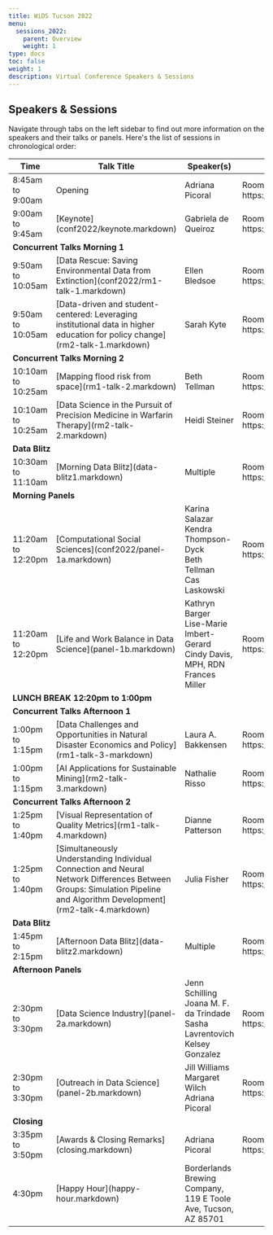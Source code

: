 ```yaml
---
title: WiDS Tucson 2022
menu:
  sessions_2022:
    parent: Overview
    weight: 1
type: docs
toc: false
weight: 1
description: Virtual Conference Speakers & Sessions
---
```


## Speakers & Sessions

Navigate through tabs on the left sidebar to find out more information on the speakers and their talks or panels. Here's the list of sessions in chronological order:

<table>
  <thead>
    <tr>
      <th>Time</th>
      <th>Talk Title</th>
      <th>Speaker(s)</th>
      <th>Zoom Link</th>
    </tr>
  </thead>
  <tbody>
    <tr>
      <td>8:45am to 9:00am</td>
      <td>Opening</td>
      <td>Adriana Picoral</td>
      <td>Room A: https://arizona.zoom.us/j/82893028084</td>
    </tr>
    <tr>
      <td>9:00am to 9:45am</td>
      <td>[Keynote](conf2022/keynote.markdown)</td>
      <td>Gabriela de Queiroz</td>
      <td>Room A: https://arizona.zoom.us/j/82893028084</td>
    </tr>
    <tr>
      <td colspan="4"><b>Concurrent Talks Morning 1</b></td>
    </tr>
    <tr>
      <td>9:50am to 10:05am</td>
      <td>[Data Rescue: Saving Environmental Data from Extinction](conf2022/rm1-talk-1.markdown)</td>
      <td>Ellen Bledsoe</td>
      <td>Room A: https://arizona.zoom.us/j/82893028084</td>
    </tr>
    <tr>
      <td>9:50am to 10:05am</td>
      <td>[Data-driven and student-centered: Leveraging institutional data in higher education for policy change](rm2-talk-1.markdown)</td>
      <td>Sarah Kyte</td>
      <td>Room B: https://arizona.zoom.us/j/85853369180</td>
    </tr>
    <tr>
      <td colspan="4"><b>Concurrent Talks Morning 2</b></td>
    </tr>
    <tr>
      <td>10:10am to 10:25am</td>
      <td>[Mapping flood risk from space](rm1-talk-2.markdown)</td>
      <td>Beth Tellman</td>
      <td>Room A: https://arizona.zoom.us/j/82893028084</td>
    </tr>
    <tr>
      <td>10:10am to 10:25am</td>
      <td>[Data Science in the Pursuit of Precision Medicine in Warfarin Therapy](rm2-talk-2.markdown)</td>
      <td>Heidi Steiner</td>
      <td>Room B: https://arizona.zoom.us/j/85853369180</td>
    </tr>
    <tr>
      <td colspan="4"><b>Data Blitz</b></td>
    </tr>
    <tr>
      <td>10:30am to 11:10am</td>
      <td>[Morning Data Blitz](data-blitz1.markdown)</td>
      <td>Multiple</td>
      <td>Room A: https://arizona.zoom.us/j/82893028084</td>
    </tr>
    <tr>
      <td colspan="4"><b>Morning Panels</b></td>
    </tr>
    <tr>
      <td>11:20am to 12:20pm</td>
      <td>[Computational Social Sciences](conf2022/panel-1a.markdown)</td>
      <td>Karina Salazar<br>
      Kendra Thompson-Dyck<br>
       Beth Tellman<br>
       Cas Laskowski
      </td>
      <td>Room A: https://arizona.zoom.us/j/82893028084</td>
    </tr>
    <tr>
      <td>11:20am to 12:20pm</td>
      <td>[Life and Work Balance in Data Science](panel-1b.markdown)</td>
      <td>Kathryn Barger<br>
      Lise-Marie Imbert-Gerard<br>
      Cindy Davis, MPH, RDN<br>
      Frances Miller
      </td>
      <td>Room B: https://arizona.zoom.us/j/85853369180</td>
    </tr>
    <tr>
      <td colspan="4"><b>LUNCH BREAK 12:20pm to 1:00pm</b></td>
    </tr>
    <tr>
      <td colspan="4"><b>Concurrent Talks Afternoon 1</b></td>
    </tr>
    <tr>
      <td>1:00pm to 1:15pm</td>
      <td>[Data Challenges and Opportunities in Natural Disaster Economics and Policy](rm1-talk-3-markdown)</td>
      <td>Laura A. Bakkensen</td>
      <td>Room A: https://arizona.zoom.us/j/82893028084</td>
    </tr>
    <tr>
      <td>1:00pm to 1:15pm</td>
      <td>[AI Applications for Sustainable Mining](rm2-talk-3.markdown)
</td>
      <td>Nathalie Risso</td>
      <td>Room B: https://arizona.zoom.us/j/85853369180</td>
    </tr>
    <tr>
      <td colspan="4"><b>Concurrent Talks Afternoon 2</b></td>
    </tr>
    <tr>
      <td>1:25pm to 1:40pm</td>
      <td>[Visual Representation of Quality Metrics](rm1-talk-4.markdown)</td>
      <td>Dianne Patterson</td>
      <td>Room A: https://arizona.zoom.us/j/82893028084</td>
    </tr>
    <tr>
      <td>1:25pm to 1:40pm</td>
      <td>[Simultaneously Understanding Individual Connection and Neural Network Differences Between Groups:  Simulation Pipeline and Algorithm Development](rm2-talk-4.markdown)
</td>
      <td>Julia Fisher</td>
      <td>Room B: https://arizona.zoom.us/j/85853369180</td>
    </tr>
    <tr>
      <td colspan="4"><b>Data Blitz</b></td>
    </tr>
    <tr>
      <td>1:45pm to 2:15pm</td>
      <td>[Afternoon Data Blitz](data-blitz2.markdown)</td>
      <td>Multiple</td>
      <td>Room A: https://arizona.zoom.us/j/82893028084</td>
    </tr>
    <tr>
      <td colspan="4"><b>Afternoon Panels</b></td>
    </tr>
    <tr>
      <td>2:30pm to 3:30pm</td>
      <td>[Data Science Industry](panel-2a.markdown)</td>
      <td>Jenn Schilling<br>
      Joana M. F. da Trindade<br>
      Sasha Lavrentovich<br>
      Kelsey Gonzalez
      </td>
      <td>Room A: https://arizona.zoom.us/j/82893028084</td>
    </tr>
    <tr>
      <td>2:30pm to 3:30pm</td>
      <td>[Outreach in Data Science](panel-2b.markdown)</td>
      <td>Jill Williams<br>
      Margaret Wilch<br>
      Adriana Picoral
      </td>
      <td>Room B: https://arizona.zoom.us/j/85853369180</td>
    </tr>
    <tr>
      <td colspan="4"><b>Closing</b></td>
    </tr>
    <tr>
      <td>3:35pm to 3:50pm</td>
      <td>[Awards & Closing Remarks](closing.markdown)</td>
      <td>Adriana Picoral
      </td>
      <td>Room A: https://arizona.zoom.us/j/82893028084</td>
    </tr>
    <tr>
      <td>4:30pm</td>
      <td>[Happy Hour](happy-hour.markdown)</td>
      <td>Borderlands Brewing Company, 119 E Toole Ave, Tucson, AZ 85701
      </td>
      <td></td>
    </tr>
  </tbody>
</table>
